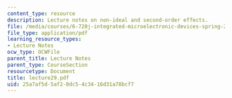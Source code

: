 ```yaml
---
content_type: resource
description: Lecture notes on non-ideal and second-order effects.
file: /media/courses/6-720j-integrated-microelectronic-devices-spring-2007/25a7af5d5af20dc54c3416d31a78bcf7_lecture29.pdf
file_type: application/pdf
learning_resource_types:
- Lecture Notes
ocw_type: OCWFile
parent_title: Lecture Notes
parent_type: CourseSection
resourcetype: Document
title: lecture29.pdf
uid: 25a7af5d-5af2-0dc5-4c34-16d31a78bcf7
---
```

